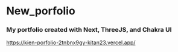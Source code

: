 # New_porfolio

### My portfolio created with Next, ThreeJS, and Chakra UI
https://kien-porfolio-2tnbnx9gy-kitan23.vercel.app/
